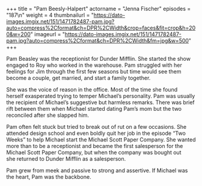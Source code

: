 +++
title = "Pam Beesly-Halpert"
actorname = "Jenna Fischer"
episodes = "187\n"
weight = 4
thumbnailurl = "https://dato-images.imgix.net/151/1471782487-pam.jpg?auto=compress%2Cformat&ch=DPR%2CWidth&crop=faces&fit=crop&h=200&w=200"
imageurl = "https://dato-images.imgix.net/151/1471782487-pam.jpg?auto=compress%2Cformat&ch=DPR%2CWidth&fm=jpg&w=500"
+++

Pam Beasley was the receptionist for Dunder Mifflin. She started the show engaged to Roy who worked in the warehouse. Pam struggled with her feelings for Jim through the first few seasons but time would see them become a couple, get married, and start a family together.  

She was the voice of reason in the office. Most of the time she found herself exasperated trying to temper Michael’s personality. Pam was usually the recipient of Michael’s suggestive but harmless remarks. There was brief rift between them when Michael started dating Pam’s mom but the two reconciled after she slapped him.

Pam often felt stuck but tried to break out of rut on a few occasions. She attended design school and even boldly quit her job in the episode “Two Weeks” to help Michael start the Michael Scott Paper Company. She wanted more than to be a receptionist and became the first salesperson for the Michael Scott Paper Company, but when the company was bought out she returned to Dunder Mifflin as a salesperson.

Pam grew from meek and passive to strong and assertive. If Michael was the heart, Pam was the backbone.